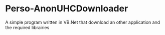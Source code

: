 # Perso-AnonUHCDownloader
A simple program written in VB.Net that download an other application and the required librairies
